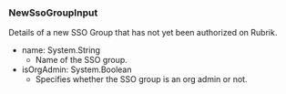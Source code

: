 ### NewSsoGroupInput
Details of a new SSO Group that has not yet been authorized on Rubrik.

- name: System.String
  - Name of the SSO group.
- isOrgAdmin: System.Boolean
  - Specifies whether the SSO group is an org admin or not.
